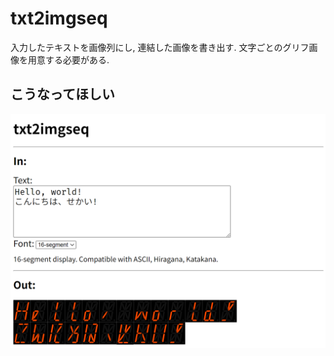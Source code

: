 # txt2imgseq

入力したテキストを画像列にし, 連結した画像を書き出す. 文字ごとのグリフ画像を用意する必要がある.

## こうなってほしい
![mockup](./mockup.png)